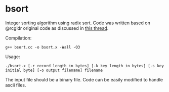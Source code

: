 # bsort
Integer sorting algorithm using radix sort.
Code was written based on @rcgldr original code as discussed in [this thread](https://cboard.cprogramming.com/c-programming/178915-binary-radix-sort.html).

Compilation:

`g++ bsort.cc -o bsort.x -Wall -O3`

Usage:

`./bsort.x [-r record length in bytes] [-k key length in bytes] [-s key initial byte] [-o output filename] filename`

The input file should be a binary file. Code can be easily modified to handle ascii files.
